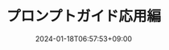 ---
weight: 20
title: "プロンプトガイド応用編"
description: "生成AIをもっと使ってみる"
icon: "Nature"
date: "2024-01-18T06:57:53+09:00"
lastmod: "2024-01-18T06:57:53+09:00"
draft: false
toc: true
---